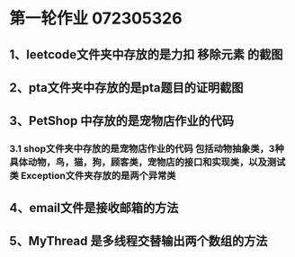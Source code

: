# 第一轮作业 072305326
## 1、leetcode文件夹中存放的是力扣 移除元素 的截图
## 2、pta文件夹中存放的是pta题目的证明截图
## 3、PetShop 中存放的是宠物店作业的代码 
### 3.1 shop文件夹中存放的是宠物店作业的代码 包括动物抽象类，3种具体动物，鸟，猫，狗，顾客类，宠物店的接口和实现类，以及测试类 Exception文件夹存放的是两个异常类
## 4、email文件是接收邮箱的方法
## 5、MyThread 是多线程交替输出两个数组的方法
